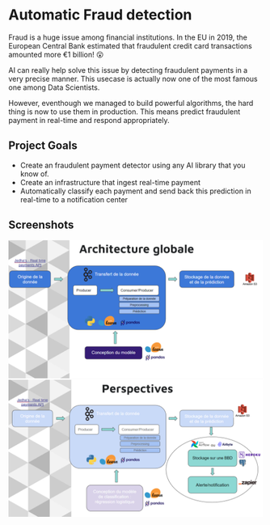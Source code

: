 # Automatic Fraud detection

Fraud is a huge issue among financial institutions. In the EU in 2019, the European Central Bank estimated that fraudulent credit card transactions amounted more €1 billion! 😮

AI can really help solve this issue by detecting fraudulent payments in a very precise manner. This usecase is actually now one of the most famous one among Data Scientists.

However, eventhough we managed to build powerful algorithms, the hard thing is now to use them in production. This means predict fraudulent payment in real-time and respond appropriately.

## Project Goals

- Create an fraudulent payment detector using any AI library that you know of.
- Create an infrastructure that ingest real-time payment
- Automatically classify each payment and send back this prediction in real-time to a notification center

## Screenshots

![App Screenshot](./Global_Arch.png?raw=true "Infrastructure")
![App Screenshot](./Improv_Arch.png?raw=true "Improvements")